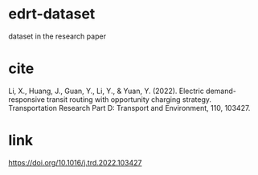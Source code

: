 # edrt-dataset
dataset in the research paper

# cite
Li, X., Huang, J., Guan, Y., Li, Y., & Yuan, Y. (2022). Electric demand-responsive transit routing with opportunity charging strategy. Transportation Research Part D: Transport and Environment, 110, 103427.

# link
https://doi.org/10.1016/j.trd.2022.103427
